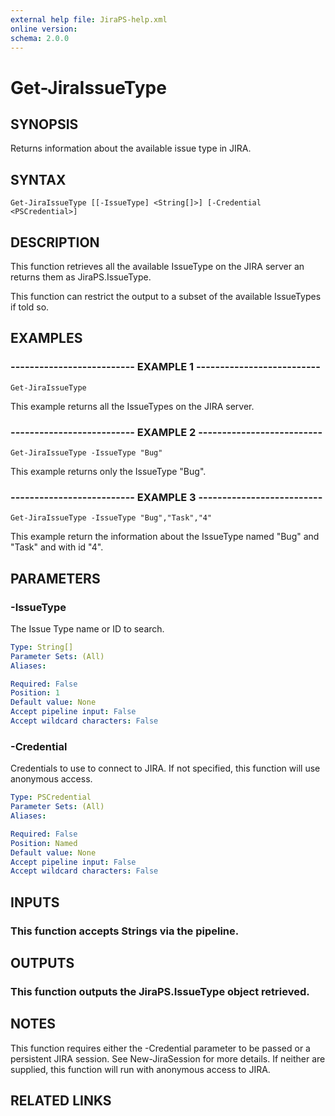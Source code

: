 ```yaml
---
external help file: JiraPS-help.xml
online version: 
schema: 2.0.0
---
```


# Get-JiraIssueType

## SYNOPSIS
Returns information about the available issue type in JIRA.

## SYNTAX

```
Get-JiraIssueType [[-IssueType] <String[]>] [-Credential <PSCredential>]
```

## DESCRIPTION
This function retrieves all the available IssueType on the JIRA server an returns them as JiraPS.IssueType.

This function can restrict the output to a subset of the available IssueTypes if told so.

## EXAMPLES

### -------------------------- EXAMPLE 1 --------------------------
```
Get-JiraIssueType
```

This example returns all the IssueTypes on the JIRA server.

### -------------------------- EXAMPLE 2 --------------------------
```
Get-JiraIssueType -IssueType "Bug"
```

This example returns only the IssueType "Bug".

### -------------------------- EXAMPLE 3 --------------------------
```
Get-JiraIssueType -IssueType "Bug","Task","4"
```

This example return the information about the IssueType named "Bug" and "Task" and with id "4".

## PARAMETERS

### -IssueType
The Issue Type name or ID to search.

```yaml
Type: String[]
Parameter Sets: (All)
Aliases: 

Required: False
Position: 1
Default value: None
Accept pipeline input: False
Accept wildcard characters: False
```

### -Credential
Credentials to use to connect to JIRA.
If not specified, this function will use anonymous access.

```yaml
Type: PSCredential
Parameter Sets: (All)
Aliases: 

Required: False
Position: Named
Default value: None
Accept pipeline input: False
Accept wildcard characters: False
```

## INPUTS

### This function accepts Strings via the pipeline.

## OUTPUTS

### This function outputs the JiraPS.IssueType object retrieved.

## NOTES
This function requires either the -Credential parameter to be passed or a persistent JIRA session.
See New-JiraSession for more details. 
If neither are supplied, this function will run with anonymous access to JIRA.

## RELATED LINKS


